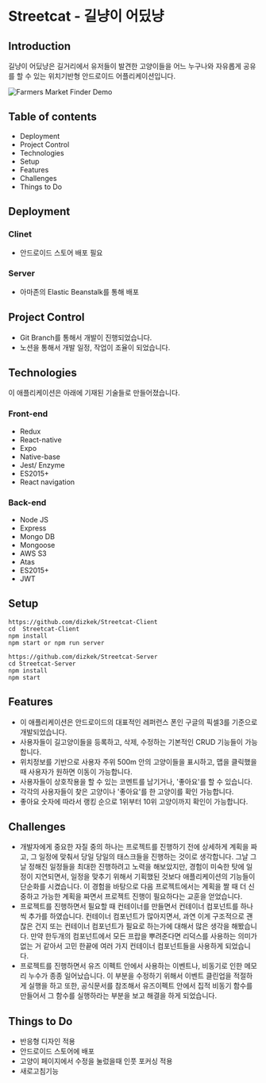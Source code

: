 # Streetcat - 길냥이 어딨냥

## Introduction

길냥이 어딨냥은 길거리에서 유저들이 발견한 고양이들을 어느 누구나와 자유롭게 공유를 할 수 있는 위치기반형 안드로이드 어플리케이션입니다. 

![Farmers Market Finder Demo](demo/demoApp.gif)

## Table of contents

- Deployment
- Project Control
- Technologies
- Setup
- Features
- Challenges
- Things  to Do

## Deployment

### Clinet

- 안드로이드 스토어 배포 필요

### Server

- 아마존의 Elastic Beanstalk를 통해 배포

## Project Control

- Git Branch를 통해서 개발이 진행되었습니다.
- 노션을 통해서 개발 일정, 작업이 조율이 되었습니다.

## Technologies

이 애플리케이션은 아래에 기재된 기술들로 만들어졌습니다.

### Front-end

- Redux
- React-native
- Expo
- Native-base
- Jest/ Enzyme
- ES2015+
- React navigation

### Back-end

- Node JS
- Express
- Mongo DB
- Mongoose
- AWS S3
- Atas
- ES2015+
- JWT

## Setup

    https://github.com/dizkek/Streetcat-Client
    cd  Streetcat-Client
    npm install
    npm start or npm run server

    https://github.com/dizkek/Streetcat-Server
    cd Streetcat-Server
    npm install
    npm start

## Features

- 이 애플리케이션은 안드로이드의 대표적인 레퍼런스 폰인 구글의 픽셀3를 기준으로 개발되었습니다.
- 사용자들이 길고양이들을 등록하고, 삭제, 수정하는 기본적인 CRUD 기능들이 가능합니다.
- 위치정보를 기반으로 사용자 주위 500m 안의 고양이들을 표시하고, 맵을 클릭했을 때 사용자가 원하면 이동이 가능합니다.
- 사용자들이 상호작용을 할 수 있는 코멘트를 남기거나, '좋아요'를 할 수 있습니다.
- 각각의 사용자들이 찾은 고양이나 '좋아요'를 한 고양이를 확인 가능합니다.
- 좋아요 숫자에 따라서 랭킹 순으로 1위부터 10위 고양이까지 확인이 가능합니다.

## Challenges

- 개발자에게 중요한 자질 중의 하나는 프로젝트를 진행하기 전에 상세하게 계획을 짜고, 그 일정에 맞춰서 당일 당일의 태스크들을 진행하는 것이로 생각합니다. 그날 그날 정해진 일정들을 최대한 진행하려고 노력을 해보았지만, 경험이 미숙한 탓에 일정이 지연되면서, 일정을 맞추기 위해서 기획했된 것보다 애플리케이션의 기능들이 단순화를 시켰습니다. 이 경험을 바탕으로 다음 프로젝트에서는 계획을 짤 때 더 신중하고 가능한 계획을 짜면서 프로젝트 진행이 필요하다는 교훈을 얻었습니다.
- 프로젝트를 진행하면서 필요할 때 컨테이너를 만들면서 컨테이너 컴포넌트를 하나씩 추가를 하였습니다. 컨테이너 컴포넌트가 많아지면서, 과연 이게 구조적으로 괜찮은 건지 또는 컨테이너 컴포넌트가 필요로 하는가에 대해서 많은 생각을 해봤습니다. 만약 한두개의 컴포넌트에서 모든 프랍을 뿌려준다면 리덕스를 사용하는 의미가 없는 거 같아서 고민 한끝에 여러 가지 컨테이너 컴포넌트들을 사용하게 되었습니다.
- 프로젝트를 진행하면서  유즈 이펙트 안에서 사용하는 이벤트나, 비동기로 인한 메모리 누수가 종종 일어났습니다. 이 부분을 수정하기 위해서 이벤트 클린업을 적절하게 실행을 하고 또한,  공식문서를 참조해서 유즈이펙트 안에서 집적  비동기 함수를 만들어서 그 함수를 실행하라는 부분을 보고 해결을 하게 되었습니다.

## Things to Do

- 반응형 디자인 적용
- 안드로이드 스토어에 배포
- 고양이 페이지에서 수정을 눌렀을때 인풋 포커싱 적용
- 새로고침기능
